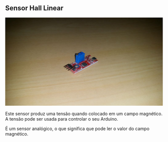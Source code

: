 ## Sensor Hall Linear

![alt text](img/1.jpg)

Este sensor produz uma tensão quando colocado em um campo magnético. A tensão pode ser usada para controlar o seu Arduino.


É um sensor analógico, o que significa que pode ler o valor do campo magnético.